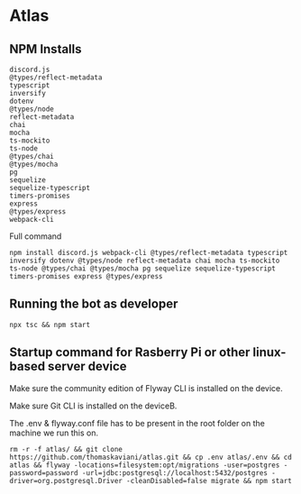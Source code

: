 # Atlas

## NPM Installs
```
discord.js
@types/reflect-metadata
typescript
inversify
dotenv
@types/node
reflect-metadata
chai
mocha
ts-mockito
ts-node
@types/chai
@types/mocha
pg
sequelize
sequelize-typescript
timers-promises
express
@types/express
webpack-cli
```

Full command
```
npm install discord.js webpack-cli @types/reflect-metadata typescript inversify dotenv @types/node reflect-metadata chai mocha ts-mockito ts-node @types/chai @types/mocha pg sequelize sequelize-typescript timers-promises express @types/express
```

## Running the bot as developer

```
npx tsc && npm start
```

## Startup command for Rasberry Pi or other linux-based server device
Make sure the community edition of Flyway CLI is installed on the device.

Make sure Git CLI is installed on the deviceB.

The .env & flyway.conf file has to be present in the root folder on the machine we run this on.

```
rm -r -f atlas/ && git clone https://github.com/thomaskaviani/atlas.git && cp .env atlas/.env && cd atlas && flyway -locations=filesystem:opt/migrations -user=postgres -password=password -url=jdbc:postgresql://localhost:5432/postgres -driver=org.postgresql.Driver -cleanDisabled=false migrate && npm start
```
